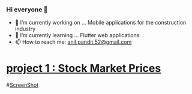 ### Hi everyone 👋

- 🔭 I’m currently working on ... Mobile applications for the construction industry
- 🌱 I’m currently learning ... Flutter web applications
- 📫 How to reach me: anil.pandit.52@gmail.com

# [project 1 : Stock Market Prices](https://docs.google.com/spreadsheets/d/1Q83nUfCE3f9LFSX4iffdk_IK6sX69BxvYyaVrhSqD0I/edit#gid=0)
#[ScreenShot](https://unsplash.com/photos/d3pTF3r_hwY)

